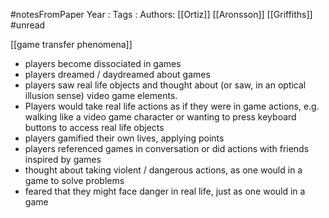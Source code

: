 #notesFromPaper
Year   :
Tags   :
Authors: [[Ortiz]] [[Aronsson]] [[Griffiths]]
#unread

[[game transfer phenomena]]

 - players become dissociated in games
 - players dreamed / daydreamed about games
 - players saw real life objects and thought about (or saw, in an optical illusion sense) video game elements.
 - Players would take real life actions as if they were in game actions, e.g. walking like a video game character or wanting to press keyboard buttons to access real life objects
 - players gamified their own lives, applying points
 - players referenced games in conversation or did actions with friends inspired by games
 - thought about taking violent / dangerous actions, as one would in a game to solve problems
 - feared that they might face danger in real life, just as one would in a game
